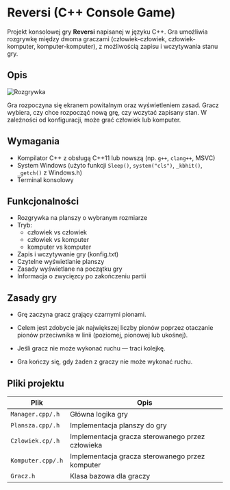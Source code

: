 # Reversi  (C++ Console Game)

Projekt konsolowej gry **Reversi** napisanej w języku C++. Gra umożliwia rozgrywkę między dwoma graczami (człowiek-człowiek, człowiek-komputer, komputer-komputer), z możliwością zapisu i wczytywania stanu gry.

## Opis
![Rozgrywka](1.png)

Gra rozpoczyna się ekranem powitalnym oraz wyświetleniem zasad. Gracz wybiera, czy chce rozpocząć nową grę, czy wczytać zapisany stan. W zależności od konfiguracji, może grać człowiek lub komputer.



## Wymagania

- Kompilator C++ z obsługą C++11 lub nowszą (np. `g++`, `clang++`, MSVC)
- System Windows (użyto funkcji `Sleep()`, `system("cls")`, `_kbhit()`, `_getch()` z Windows.h)
- Terminal konsolowy

## Funkcjonalności
- Rozgrywka na planszy o wybranym rozmiarze
- Tryb:
    - człowiek vs człowiek
    - człowiek vs komputer
    - komputer vs komputer
 - Zapis i wczytywanie gry (konfig.txt)
- Czytelne wyświetlanie planszy
- Zasady wyświetlane na początku gry
- Informacja o zwycięzcy po zakończeniu partii

## Zasady gry
- Grę zaczyna gracz grający czarnymi pionami.

- Celem jest zdobycie jak największej liczby pionów poprzez otaczanie pionów przeciwnika w linii (poziomej, pionowej lub ukośnej).

- Jeśli gracz nie może wykonać ruchu — traci kolejkę.

- Gra kończy się, gdy żaden z graczy nie może wykonać ruchu.

## Pliki projektu

| Plik             | Opis                                         |
|------------------|----------------------------------------------|
| `Manager.cpp/.h`    | Główna logika gry                            |
| `Plansza.cpp/.h`    | Implementacja planszy do gry                 |
| `Czlowiek.cp/.h`   | Implementacja gracza sterowanego przez człowieka |
| `Komputer.cpp/.h`   | Implementacja gracza sterowanego przez komputer |
| `Gracz.h`        | Klasa bazowa dla graczy                      |


